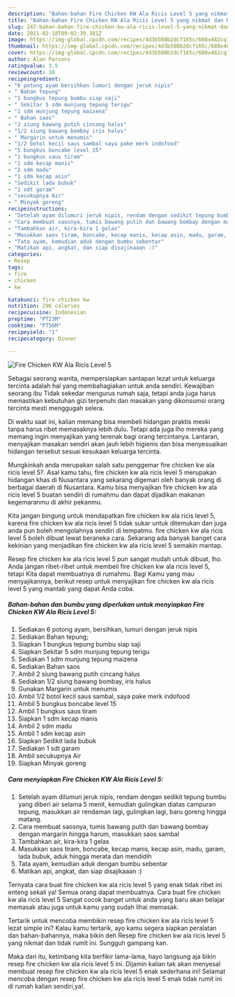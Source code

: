 ```yaml
---
description: "Bahan-bahan Fire Chicken KW Ala Ricis Level 5 yang nikmat dan Mudah Dibuat"
title: "Bahan-bahan Fire Chicken KW Ala Ricis Level 5 yang nikmat dan Mudah Dibuat"
slug: 247-bahan-bahan-fire-chicken-kw-ala-ricis-level-5-yang-nikmat-dan-mudah-dibuat
date: 2021-02-18T09:02:39.381Z
image: https://img-global.cpcdn.com/recipes/4d3b508b2dcf165c/680x482cq70/fire-chicken-kw-ala-ricis-level-5-foto-resep-utama.jpg
thumbnail: https://img-global.cpcdn.com/recipes/4d3b508b2dcf165c/680x482cq70/fire-chicken-kw-ala-ricis-level-5-foto-resep-utama.jpg
cover: https://img-global.cpcdn.com/recipes/4d3b508b2dcf165c/680x482cq70/fire-chicken-kw-ala-ricis-level-5-foto-resep-utama.jpg
author: Alan Parsons
ratingvalue: 3.5
reviewcount: 10
recipeingredient:
- "6 potong ayam bersihkan lumuri dengan jeruk nipis"
- " Bahan tepung"
- "1 bungkus tepung bumbu siap saji"
- " Sekitar 5 sdm munjung tepung terigu"
- "1 sdm munjung tepung maizena"
- " Bahan saos"
- "2 siung bawang putih cincang halus"
- "1/2 siung bawang bombay iris halus"
- " Margarin untuk menumis"
- "1/2 botol kecil saus sambal saya pake merk indofood"
- "5 bungkus boncabe level 15"
- "1 bungkus saus tiram"
- "1 sdm kecap manis"
- "2 sdm madu"
- "1 sdm kecap asin"
- "Sedikit lada bubuk"
- "1 sdt garam"
- "secukupnya Air"
- " Minyak goreng"
recipeinstructions:
- "Setelah ayam dilumuri jeruk nipis, rendam dengan sedikit tepung bumbu yang diberi air selama 5 menit, kemudian gulingkan diatas campuran tepung, masukkan air rendaman lagi, gulingkan lagi, baru goreng hingga matang."
- "Cara membuat saosnya, tumis bawang putih dan bawang bombay dengan margarin hingga harum, masukkan saos sambal"
- "Tambahkan air, kira-kira 1 gelas"
- "Masukkan saos tiram, boncabe, kecap manis, kecap asin, madu, garam, lada bubuk, aduk hingga merata dan mendidih"
- "Tata ayam, kemudian aduk dengan bumbu sebentar"
- "Matikan api, angkat, dan siap disajikaaan :)"
categories:
- Resep
tags:
- fire
- chicken
- kw

katakunci: fire chicken kw 
nutrition: 296 calories
recipecuisine: Indonesian
preptime: "PT23M"
cooktime: "PT56M"
recipeyield: "1"
recipecategory: Dinner

---
```



![Fire Chicken KW Ala Ricis Level 5](https://img-global.cpcdn.com/recipes/4d3b508b2dcf165c/680x482cq70/fire-chicken-kw-ala-ricis-level-5-foto-resep-utama.jpg)

Sebagai seorang wanita, mempersiapkan santapan lezat untuk keluarga tercinta adalah hal yang membahagiakan untuk anda sendiri. Kewajiban seorang ibu Tidak sekedar mengurus rumah saja, tetapi anda juga harus memastikan kebutuhan gizi terpenuhi dan masakan yang dikonsumsi orang tercinta mesti menggugah selera.

Di waktu  saat ini, kalian memang bisa membeli hidangan praktis meski tanpa harus ribet memasaknya lebih dulu. Tetapi ada juga lho mereka yang memang ingin menyajikan yang terenak bagi orang tercintanya. Lantaran, menyajikan masakan sendiri akan jauh lebih higienis dan bisa menyesuaikan hidangan tersebut sesuai kesukaan keluarga tercinta. 



Mungkinkah anda merupakan salah satu penggemar fire chicken kw ala ricis level 5?. Asal kamu tahu, fire chicken kw ala ricis level 5 merupakan hidangan khas di Nusantara yang sekarang digemari oleh banyak orang di berbagai daerah di Nusantara. Kamu bisa menyajikan fire chicken kw ala ricis level 5 buatan sendiri di rumahmu dan dapat dijadikan makanan kegemaranmu di akhir pekanmu.

Kita jangan bingung untuk mendapatkan fire chicken kw ala ricis level 5, karena fire chicken kw ala ricis level 5 tidak sukar untuk ditemukan dan juga anda pun boleh mengolahnya sendiri di tempatmu. fire chicken kw ala ricis level 5 boleh dibuat lewat beraneka cara. Sekarang ada banyak banget cara kekinian yang menjadikan fire chicken kw ala ricis level 5 semakin mantap.

Resep fire chicken kw ala ricis level 5 pun sangat mudah untuk dibuat, lho. Anda jangan ribet-ribet untuk membeli fire chicken kw ala ricis level 5, tetapi Kita dapat membuatnya di rumahmu. Bagi Kamu yang mau menyajikannya, berikut resep untuk menyajikan fire chicken kw ala ricis level 5 yang mantab yang dapat Anda coba.

<!--inarticleads1-->

##### Bahan-bahan dan bumbu yang diperlukan untuk menyiapkan Fire Chicken KW Ala Ricis Level 5:

1. Sediakan 6 potong ayam, bersihkan, lumuri dengan jeruk nipis
1. Sediakan  Bahan tepung;
1. Siapkan 1 bungkus tepung bumbu siap saji
1. Siapkan  Sekitar 5 sdm munjung tepung terigu
1. Sediakan 1 sdm munjung tepung maizena
1. Sediakan  Bahan saos
1. Ambil 2 siung bawang putih cincang halus
1. Sediakan 1/2 siung bawang bombay, iris halus
1. Gunakan  Margarin untuk menumis
1. Ambil 1/2 botol kecil saus sambal, saya pake merk indofood
1. Ambil 5 bungkus boncabe level 15
1. Ambil 1 bungkus saus tiram
1. Siapkan 1 sdm kecap manis
1. Ambil 2 sdm madu
1. Ambil 1 sdm kecap asin
1. Siapkan Sedikit lada bubuk
1. Sediakan 1 sdt garam
1. Ambil secukupnya Air
1. Siapkan  Minyak goreng




<!--inarticleads2-->

##### Cara menyiapkan Fire Chicken KW Ala Ricis Level 5:

1. Setelah ayam dilumuri jeruk nipis, rendam dengan sedikit tepung bumbu yang diberi air selama 5 menit, kemudian gulingkan diatas campuran tepung, masukkan air rendaman lagi, gulingkan lagi, baru goreng hingga matang.
1. Cara membuat saosnya, tumis bawang putih dan bawang bombay dengan margarin hingga harum, masukkan saos sambal
1. Tambahkan air, kira-kira 1 gelas
1. Masukkan saos tiram, boncabe, kecap manis, kecap asin, madu, garam, lada bubuk, aduk hingga merata dan mendidih
1. Tata ayam, kemudian aduk dengan bumbu sebentar
1. Matikan api, angkat, dan siap disajikaaan :)




Ternyata cara buat fire chicken kw ala ricis level 5 yang enak tidak ribet ini enteng sekali ya! Semua orang dapat membuatnya. Cara buat fire chicken kw ala ricis level 5 Sangat cocok banget untuk anda yang baru akan belajar memasak atau juga untuk kamu yang sudah lihai memasak.

Tertarik untuk mencoba membikin resep fire chicken kw ala ricis level 5 lezat simple ini? Kalau kamu tertarik, ayo kamu segera siapkan peralatan dan bahan-bahannya, maka bikin deh Resep fire chicken kw ala ricis level 5 yang nikmat dan tidak rumit ini. Sungguh gampang kan. 

Maka dari itu, ketimbang kita berfikir lama-lama, hayo langsung aja bikin resep fire chicken kw ala ricis level 5 ini. Dijamin kalian tak akan menyesal membuat resep fire chicken kw ala ricis level 5 enak sederhana ini! Selamat mencoba dengan resep fire chicken kw ala ricis level 5 enak tidak rumit ini di rumah kalian sendiri,ya!.

